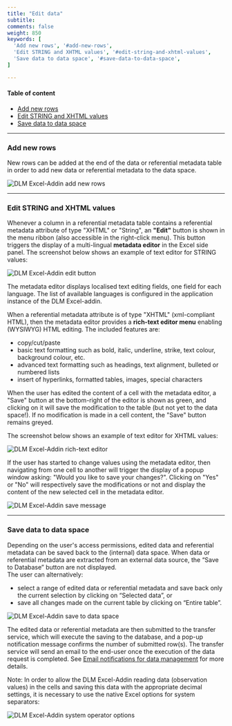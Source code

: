 ```yaml
---
title: "Edit data"
subtitle: 
comments: false
weight: 850
keywords: [
  'Add new rows', '#add-new-rows',
  'Edit STRING and XHTML values', '#edit-string-and-xhtml-values',
  'Save data to data space', '#save-data-to-data-space',
]

---
```


#### Table of content
- [Add new rows](#add-new-rows)
- [Edit STRING and XHTML values](#edit-string-and-xhtml-values)
- [Save data to data space](#save-data-to-data-space)

---

### Add new rows
New rows can be added at the end of the data or referential metadata table in order to add new data or referential metadata to the data space.

![DLM Excel-Addin add new rows](/dotstatsuite-documentation/images/dlm-excel-addin-new-rows.png)

---

### Edit STRING and XHTML values
Whenever a column in a referential metadata table contains a referential metadata attribute of type "XHTML" or "String", an **"Edit"** button is shown in the menu ribbon (also accessible in the right-click menu). This button triggers the display of a multi-lingual **metadata editor** in the Excel side panel. The screenshot below shows an example of text editor for STRING values:

![DLM Excel-Addin edit button](/dotstatsuite-documentation/images/dlm-excel-addin-edit-string-values.png)

The metadata editor displays localised text editing fields, one field for each language. The list of available languages is configured in the application instance of the DLM Excel-addin.

When a referential metadata attribute is of type "XHTML" (xml-compliant HTML), then the metadata editor provides a **rich-text editor menu** enabling (WYSIWYG) HTML editing. The included features are:  
- copy/cut/paste
- basic text formatting such as bold, italic, underline, strike, text colour, background colour, etc.
- advanced text formatting such as headings, text alignment, bulleted or numbered lists
- insert of hyperlinks, formatted tables, images, special characters

When the user has edited the content of a cell with the metadata editor, a "Save" button at the bottom-right of the editor is shown as green, and clicking on it will save the modification to the table (but not yet to the data space!). If no modification is made in a cell content, the "Save" button remains greyed.

The screenshot below shows an example of text editor for XHTML values:

![DLM Excel-Addin rich-text editor](/dotstatsuite-documentation/images/dlm-excel-addin-edit-html-values.png)

If the user has started to change values using the metadata editor, then navigating from one cell to another will trigger the display of a popup window asking: "Would you like to save your changes?". Clicking on "Yes" or "No" will respectively save the modifications or not and display the content of the new selected cell in the metadata editor. 

![DLM Excel-Addin save message](/dotstatsuite-documentation/images/dlm-excel-addin-save-message.png)

---

### Save data to data space
Depending on the user's access permissions, edited data and referential metadata can be saved back to the (internal) data space. When data or referential metadata are extracted from an external data source, the “Save to Database” button are not displayed.  
The user can alternatively:
- select a range of edited data or referential metadata and save back only the current selection by clicking on “Selected data”, or
- save all changes made on the current table by clicking on “Entire table”.

![DLM Excel-Addin save to data space](/dotstatsuite-documentation/images/dlm-excel-addin-save-data.png)

The edited data or referential metadata are then submitted to the transfer service, which will execute the saving to the database, and a pop-up notification message confirms the number of submitted row(s). The transfer service will send an email to the end-user once the execution of the data request is completed. See [Email notifications for data management](https://sis-cc.gitlab.io/dotstatsuite-documentation/using-api/message-through-mail/) for more details.

Note: In order to allow the DLM Excel-Addin reading data (observation values) in the cells and saving this data with the appropriate decimal settings, it is necessary to use the native Excel options for system separators:

![DLM Excel-Addin system operator options](https://sis-cc.gitlab.io/dotstatsuite-documentation/images/dlm-excel-addin-system-separator-options.png)
